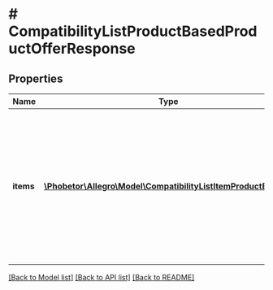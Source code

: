 # # CompatibilityListProductBasedProductOfferResponse

## Properties

Name | Type | Description | Notes
------------ | ------------- | ------------- | -------------
**items** | [**\Phobetor\Allegro\Model\CompatibilityListItemProductBased[]**](CompatibilityListItemProductBased.md) | Text representation of the compatibility list items. Provided for informational purposes only - ignored when creating (Post) or updating (Put) compatibility list in the offer. | [optional]

[[Back to Model list]](../../README.md#models) [[Back to API list]](../../README.md#endpoints) [[Back to README]](../../README.md)
